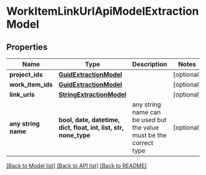 # WorkItemLinkUrlApiModelExtractionModel


## Properties
Name | Type | Description | Notes
------------ | ------------- | ------------- | -------------
**project_ids** | [**GuidExtractionModel**](GuidExtractionModel.md) |  | [optional] 
**work_item_ids** | [**GuidExtractionModel**](GuidExtractionModel.md) |  | [optional] 
**link_urls** | [**StringExtractionModel**](StringExtractionModel.md) |  | [optional] 
**any string name** | **bool, date, datetime, dict, float, int, list, str, none_type** | any string name can be used but the value must be the correct type | [optional]

[[Back to Model list]](../README.md#documentation-for-models) [[Back to API list]](../README.md#documentation-for-api-endpoints) [[Back to README]](../README.md)


